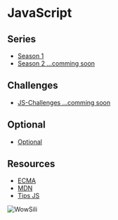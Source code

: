 # JavaScript

## Series

- [Season 1](./01.Season-1)
- [Season 2 ...comming soon]()

## Challenges

- [JS-Challenges ...comming soon]()

## Optional

- [Optional](./04.Optional)

## Resources

- [ECMA](https://www.ecma-international.org/)
- [MDN](https://developer.mozilla.org/en-US/docs/Web/JavaScript)
- [Tips JS](../../../Tips/0.8.JS)

![WowSili](./wow.gif)